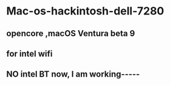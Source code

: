 # Mac-os-hackintosh-dell-7280
## opencore ,macOS Ventura beta 9
## for intel wifi 
## NO intel BT now, I am working-----
